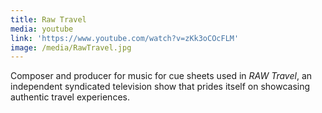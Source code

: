 ```yaml
---
title: Raw Travel
media: youtube
link: 'https://www.youtube.com/watch?v=zKk3oCOcFLM'
image: /media/RawTravel.jpg
---
```


Composer and producer for music for cue sheets used in *RAW Travel*, an independent syndicated television show that prides itself on showcasing authentic travel experiences. 
